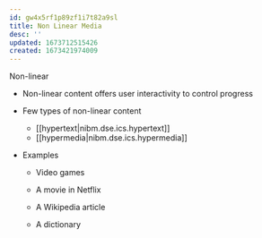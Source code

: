```yaml
---
id: gw4x5rf1p89zf1i7t82a9sl
title: Non Linear Media
desc: ''
updated: 1673712515426
created: 1673421974009
---
```


Non-linear


-   Non-linear content offers user interactivity to control progress
- Few types of non-linear content 
	- [[hypertext|nibm.dse.ics.hypertext]]
	- [[hypermedia|nibm.dse.ics.hypermedia]]


-   Examples

    -   Video games

    -   A movie in Netflix

    -   A Wikipedia article

    -   A dictionary
